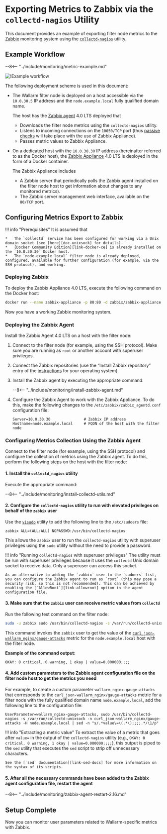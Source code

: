[img-zabbix-scheme]:        ../../images/monitoring/zabbix-scheme.png

[link-zabbix]:              https://www.zabbix.com/
[link-collectd-nagios]:     https://collectd.org/wiki/index.php/Collectd-nagios
[link-zabbix-agent]:        https://www.zabbix.com/zabbix_agent
[link-zabbix-passive]:      https://www.zabbix.com/documentation/4.0/manual/appendix/items/activepassive
[link-zabbix-app]:          https://hub.docker.com/r/zabbix/zabbix-appliance
[link-docker-ce]:           https://docs.docker.com/install/
[link-zabbix-repo]:         https://www.zabbix.com/download
[link-allowroot]:           https://www.zabbix.com/documentation/4.0/manual/appendix/config/zabbix_agentd
[link-sed-docs]:            https://www.gnu.org/software/sed/manual/sed.html#sed-script-overview
[link-visudo]:              https://www.sudo.ws/man/1.8.17/visudo.man.html
[link-metric]:              available-metrics.md#number-of-attacks

[doc-unixsock]:             fetching-metrics.md#exporting-metrics-using-the-collectd-nagios-utility

#   Exporting Metrics to Zabbix via the `collectd-nagios` Utility

This document provides an example of exporting filter node metrics to the [Zabbix][link-zabbix] monitoring system using the [`collectd-nagios`][link-collectd-nagios] utility.

##  Example Workflow

--8<-- "../include/monitoring/metric-example.md"


![!Example workflow][img-zabbix-scheme]

The following deployment scheme is used in this document:
*   The Wallarm filter node is deployed on a host accessible via the `10.0.30.5` IP address and the `node.example.local` fully qualified domain name.
    
    The host has the [Zabbix agent][link-zabbix-agent] 4.0 LTS deployed that

    *   Downloads the filter node metrics using the `collectd-nagios` utility.
    *   Listens to incoming connections on the `10050/TCP` port (thus [passive checks][link-zabbix-passive] will take place with the use of Zabbix Appliance).
    *   Passes metric values to Zabbix Appliance. 
    
*   On a dedicated host with the `10.0.30.30` IP address (hereinafter referred to as the Docker host), the [Zabbix Appliance][link-zabbix-app] 4.0 LTS is deployed in the form of a Docker container.
    
    The Zabbix Appliance includes
    
    *   A Zabbix server that periodically polls the Zabbix agent installed on the filter node host to get information about changes to any monitored metrics).
    *   The Zabbix server management web interface, available on the `80/TCP` port.

    
    
##  Configuring Metrics Export to Zabbix


!!! info "Prerequisites"
    It is assumed that

    *   The `collectd` service has been configured for working via a Unix domain socket (see [here][doc-unixsock] for details).
    *   [Docker Community Edition][link-docker-ce] is already installed on the `10.0.30.30` Docker host.
    *   The `node.example.local` filter node is already deployed, configured, available for further configuration (for example, via the SSH protocol), and working.


### Deploying Zabbix

To deploy the Zabbix Appliance 4.0 LTS, execute the following command on the Docker host:

``` bash
docker run --name zabbix-appliance -p 80:80 -d zabbix/zabbix-appliance:alpine-4.0-latest
```

Now you have a working Zabbix monitoring system.

### Deploying the Zabbix Agent

Install the Zabbix Agent 4.0 LTS on a host with the filter node:
1.  Connect to the filter node (for example, using the SSH protocol). Make sure you are running as `root` or another account with superuser privileges.
2.  Connect the Zabbix repositories (use the “Install Zabbix repository” entry of the [instructions][link-zabbix-repo] for your operating system).
3.  Install the Zabbix agent by executing the appropriate command:

    --8<-- "../include/monitoring/install-zabbix-agent.md"

4.  Configure the Zabbix Agent to work with the Zabbix Appliance. To do this, make the following changes to the `/etc/zabbix/zabbix_agentd.conf` configuration file:
   
    ```
    Server=10.0.30.30			    # Zabbix IP address
    Hostname=node.example.local		# FQDN of the host with the filter node
    ```
    
### Configuring Metrics Collection Using the Zabbix Agent

Connect to the filter node (for example, using the SSH protocol) and configure the collection of metrics using the Zabbix agent. To do this, perform the following steps on the host with the filter node:

####    1.  Install the `collectd_nagios` utility
    
Execute the appropriate command:

--8<-- "../include/monitoring/install-collectd-utils.md"


####    2.  Configure the `collectd-nagios` utility to run with elevated privileges on behalf of the `zabbix` user
   
Use the [`visudo`][link-visudo] utility to add the following line to the `/etc/sudoers` file:
    
```
zabbix ALL=(ALL:ALL) NOPASSWD:/usr/bin/collectd-nagios
```
    
This allows the `zabbix` user to run the `collectd-nagios` utility with superuser privileges using the `sudo` utility without the need to provide a password.


!!! info "Running `collectd-nagios` with superuser privileges"
    The utility must be run with superuser privileges because it uses the `collectd` Unix domain socket to receive data. Only a superuser can access this socket.
    
    As an alternative to adding the `zabbix` user to the `sudoers` list, you can configure the Zabbix agent to run as `root` (this may pose a security risk, so this is not recommended). This can be achieved by enabling the [`AllowRoot`][link-allowroot] option in the agent configuration file.
        
####    3.  Make sure that the `zabbix` user can receive metric values from `collectd`
    
Run the following test command on the filter node:
    
``` bash
sudo -u zabbix sudo /usr/bin/collectd-nagios -s /var/run/collectd-unixsock -n curl_json-wallarm_nginx/gauge-attacks -H node.example.local
```

This command invokes the `zabbix` user to get the value of the [`curl_json-wallarm_nginx/gauge-attacks`][link-metric] metric for the `node.example.local` host with the filter node.
    
**Example of the command output:**

```
OKAY: 0 critical, 0 warning, 1 okay | value=0.000000;;;;
```
    
####    4.  Add custom parameters to the Zabbix agent configuration file on the filter node host to get the metrics you need
    
For example, to create a custom parameter `wallarm_nginx-gauge-attacks` that corresponds to the `curl_json-wallarm_nginx/gauge-attacks` metric for a filter node with the fully qualified domain name `node.example.local`, add the following line to the configuration file:
   
```
UserParameter=wallarm_nginx-gauge-attacks, sudo /usr/bin/collectd-nagios -s /var/run/collectd-unixsock -n curl_json-wallarm_nginx/gauge-attacks -H node.example.local | sed -n "s/.*value\=\(.*\);;;;.*/\1/p"
```
!!! info "Extracting a metric value"
    To extract the value of a metric that goes after `value=` in the output of the `collectd-nagios` utility (e.g., `OKAY: 0 critical, 0 warning, 1 okay | value=0.000000;;;;`), this output is piped to the `sed` utility that executes the `sed` script to strip off unnecessary characters.
    
    See the [`sed` documentation][link-sed-docs] for more information on the syntax of its scripts.

####    5.  After all the necessary commands have been added to the Zabbix agent configuration file, restart the agent

--8<-- "../include/monitoring/zabbix-agent-restart-2.16.md"

##  Setup Complete

Now you can monitor user parameters related to Wallarm-specific metrics with Zabbix.